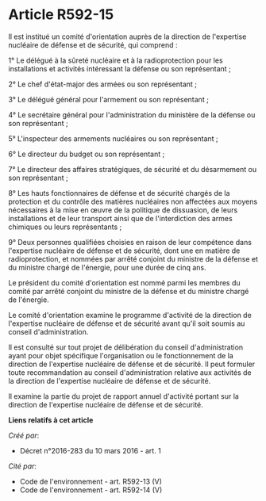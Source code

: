 # Article R592-15

Il est institué un comité d'orientation auprès de la direction de l'expertise nucléaire de défense et de sécurité, qui
comprend :

1° Le délégué à la sûreté nucléaire et à la radioprotection pour les installations et activités intéressant la défense ou son
représentant ;

2° Le chef d'état-major des armées ou son représentant ;

3° Le délégué général pour l'armement ou son représentant ;

4° Le secrétaire général pour l'administration du ministère de la défense ou son représentant ;

5° L'inspecteur des armements nucléaires ou son représentant ;

6° Le directeur du budget ou son représentant ;

7° Le directeur des affaires stratégiques, de sécurité et du désarmement ou son représentant ;

8° Les hauts fonctionnaires de défense et de sécurité chargés de la protection et du contrôle des matières nucléaires non
affectées aux moyens nécessaires à la mise en œuvre de la politique de dissuasion, de leurs installations et de leur
transport ainsi que de l'interdiction des armes chimiques ou leurs représentants ;

9° Deux personnes qualifiées choisies en raison de leur compétence dans l'expertise nucléaire de défense et de sécurité, dont
une en matière de radioprotection, et nommées par arrêté conjoint du ministre de la défense et du ministre chargé de
l'énergie, pour une durée de cinq ans.

Le président du comité d'orientation est nommé parmi les membres du comité par arrêté conjoint du ministre de la défense et
du ministre chargé de l'énergie.

Le comité d'orientation examine le programme d'activité de la direction de l'expertise nucléaire de défense et de sécurité
avant qu'il soit soumis au conseil d'administration.

Il est consulté sur tout projet de délibération du conseil d'administration ayant pour objet spécifique l'organisation ou le
fonctionnement de la direction de l'expertise nucléaire de défense et de sécurité. Il peut formuler toute recommandation au
conseil d'administration relative aux activités de la direction de l'expertise nucléaire de défense et de sécurité.

Il examine la partie du projet de rapport annuel d'activité portant sur la direction de l'expertise nucléaire de défense et
de sécurité.

**Liens relatifs à cet article**

_Créé par_:

  - Décret n°2016-283 du 10 mars 2016 - art. 1

_Cité par_:

  - Code de l'environnement - art. R592-13 (V)
  - Code de l'environnement - art. R592-14 (V)
